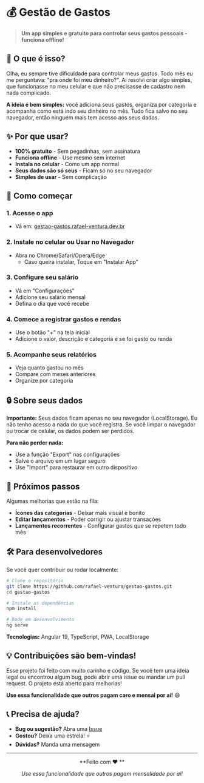 # 💰 Gestão de Gastos

> **Um app simples e gratuito para controlar seus gastos pessoais - funciona offline!**

## 🎯 **O que é isso?**

Olha, eu sempre tive dificuldade para controlar meus gastos. Todo mês eu me perguntava: "pra onde foi meu dinheiro?". Aí resolvi criar algo simples, que funcionasse no meu celular e que não precisasse de cadastro nem nada complicado.

**A ideia é bem simples:** você adiciona seus gastos, organiza por categoria e acompanha como está indo seu dinheiro no mês. Tudo fica salvo no seu navegador, então ninguém mais tem acesso aos seus dados.

## ✨ **Por que usar?**

- **100% gratuito** - Sem pegadinhas, sem assinatura
- **Funciona offline** - Use mesmo sem internet
- **Instala no celular** - Como um app normal
- **Seus dados são só seus** - Ficam só no seu navegador
- **Simples de usar** - Sem complicação

## 🚀 **Como começar**

### **1. Acesse o app**
- Vá em: [gestao-gastos.rafael-ventura.dev.br](https://gestao-gastos.rafael-ventura.dev.br/home)

### **2. Instale no celular ou Usar no  Navegador**
- Abra no Chrome/Safari/Opera/Edge
    - Caso queira instalar, Toque em "Instalar App"

### **3. Configure seu salário**
- Vá em "Configurações"
- Adicione seu salário mensal
- Defina o dia que você recebe

### **4. Comece a registrar gastos e rendas**
- Use o botão "+" na tela inicial
- Adicione o valor, descrição e categoria e se foi gasto ou renda

### **5. Acompanhe seus relatórios**
- Veja quanto gastou no mês
- Compare com meses anteriores
- Organize por categoria

## 🔒 **Sobre seus dados**

**Importante:** Seus dados ficam apenas no seu navegador (LocalStorage). Eu não tenho acesso a nada do que você registra. Se você limpar o navegador ou trocar de celular, os dados podem ser perdidos.

**Para não perder nada:**
- Use a função "Export" nas configurações
- Salve o arquivo em um lugar seguro
- Use "Import" para restaurar em outro dispositivo

## 🚧 **Próximos passos**

Algumas melhorias que estão na fila:

- **Ícones das categorias** - Deixar mais visual e bonito
- **Editar lançamentos** - Poder corrigir ou ajustar transações
- **Lançamentos recorrentes** - Configurar gastos que se repetem todo mês

## 🛠️ **Para desenvolvedores**

Se você quer contribuir ou rodar localmente:

```bash
# Clone o repositório
git clone https://github.com/rafael-ventura/gestao-gastos.git
cd gestao-gastos

# Instale as dependências
npm install

# Rode em desenvolvimento
ng serve
```

**Tecnologias:** Angular 19, TypeScript, PWA, LocalStorage

## 💡 **Contribuições são bem-vindas!**

Esse projeto foi feito com muito carinho e código. Se você tem uma ideia legal ou encontrou algum bug, pode abrir uma issue ou mandar um pull request. O projeto está aberto para melhorias!

**Use essa funcionalidade que outros pagam caro e mensal por aí!** 😄

## 📞 **Precisa de ajuda?**

- **Bug ou sugestão?** Abra uma [Issue](https://github.com/rafael-ventura/gestao-gastos/issues)
- **Gostou?** Deixa uma estrela! ⭐
- **Dúvidas?** Manda uma mensagem

---

<div align="center">

**Feito com ❤️ **

*Use essa funcionalidade que outros pagam mensalidade por aí!*

</div>